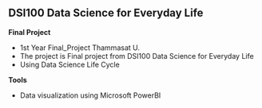 ## DSI100 Data Science for Everyday Life

**Final Project** 
- 1st Year Final_Project Thammasat U.
- The project is Final project from DSI100 Data Science for Everyday Life
- Using Data Science Life Cycle

**Tools**
- Data visualization using Microsoft PowerBI

